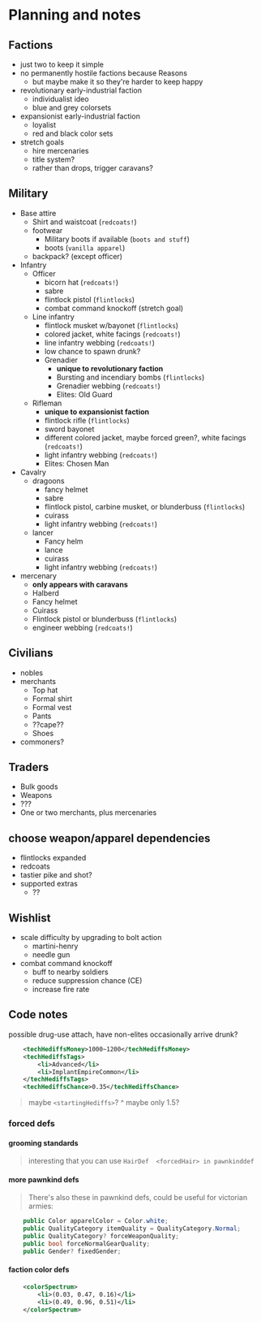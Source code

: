 # Planning and notes


## Factions

- just two to keep it simple
- no permanently hostile factions because Reasons
	- but maybe make it so they're harder to keep happy
- revolutionary early-industrial faction
	- individualist ideo
	- blue and grey colorsets
- expansionist early-industrial faction
	- loyalist
	- red and black color sets
- stretch goals
	- hire mercenaries
	- title system?
	- rather than drops, trigger caravans?


## Military

- Base attire
	- Shirt and waistcoat (`redcoats!`)
	- footwear
		- Military boots if available	(`boots and stuff`)
		- boots (`vanilla apparel`)
	- backpack? (except officer)
- Infantry
	- Officer
		- bicorn hat (`redcoats!`)
		- sabre
		- flintlock pistol (`flintlocks`)
		- combat command knockoff (stretch goal)
	- Line infantry
		- flintlock musket w/bayonet (`flintlocks`)
		- colored jacket, white facings (`redcoats!`)
		- line infantry webbing (`redcoats!`)
		- low chance to spawn drunk?
		- Grenadier
			- **unique to revolutionary faction**
			- Bursting and incendiary bombs (`flintlocks`)
			- Grenadier webbing (`redcoats!`)
			- Elites: Old Guard
	- Rifleman
		- **unique to expansionist faction**
		- flintlock rifle (`flintlocks`)
		- sword bayonet
		- different colored jacket, maybe forced green?, white facings (`redcoats!`)
		- light infantry webbing (`redcoats!`)
		- Elites: Chosen Man
- Cavalry
	- dragoons
		- fancy helmet
		- sabre
		- flintlock pistol, carbine musket, or blunderbuss (`flintlocks`)
		- cuirass
		- light infantry webbing (`redcoats!`)
	- lancer
		- Fancy helm
		- lance
		- cuirass
		- light infantry webbing (`redcoats!`)
- mercenary
	- **only appears with caravans**
	- Halberd
	- Fancy helmet
	- Cuirass
	- Flintlock pistol or blunderbuss (`flintlocks`)
	- engineer webbing (`redcoats!`)


## Civilians

- nobles
- merchants
	- Top hat
	- Formal shirt
	- Formal vest
	- Pants
	- ??cape??
	- Shoes
- commoners?


## Traders

- Bulk goods
- Weapons
- ???
- One or two merchants, plus mercenaries


## choose weapon/apparel dependencies

- flintlocks expanded
- redcoats
- tastier pike and shot?
- supported extras
	- ??


## Wishlist

- scale difficulty by upgrading to bolt action
	- martini-henry
	- needle gun
- combat command knockoff
	- buff to nearby soldiers
	- reduce suppression chance (CE)
	- increase fire rate


## Code notes

possible drug-use attach, have non-elites occasionally arrive drunk?

```xml
	<techHediffsMoney>1000~1200</techHediffsMoney>
	<techHediffsTags>
		<li>Advanced</li>
		<li>ImplantEmpireCommon</li>
	</techHediffsTags>
	<techHediffsChance>0.35</techHediffsChance>
```

> maybe `<startingHediffs>`?
^ maybe only 1.5?


### forced defs


#### grooming standards

> interesting that you can use `HairDef  <forcedHair> in pawnkinddef`


#### more pawnkind defs

> There's also these in pawnkind defs, could be useful for victorian armies:

```C#
	public Color apparelColor = Color.white;
	public QualityCategory itemQuality = QualityCategory.Normal;
	public QualityCategory? forceWeaponQuality;
	public bool forceNormalGearQuality;
	public Gender? fixedGender;
```


#### faction color defs

```xml
	<colorSpectrum>
		<li>(0.03, 0.47, 0.16)</li>
		<li>(0.49, 0.96, 0.51)</li>
	</colorSpectrum>
```
